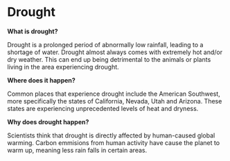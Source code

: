 # Drought

**What is drought?**

Drought is a prolonged period of abnormally low rainfall, leading to a shortage of water. Drought almost always comes with extremely hot and/or dry weather. This can end up being detrimental to the animals or plants living in the area experiencing drought.

**Where does it happen?**

Common places that experience drought include the American Southwest, more specifically the states of California, Nevada, Utah and Arizona. These states are experiencing unprecedented levels of heat and dryness.

**Why does drought happen?**

Scientists think that drought is directly affected by human-caused global warming. Carbon emmisions from human activity have cause the planet to warm up, meaning less rain falls in certain areas. 


